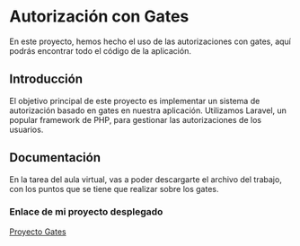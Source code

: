 # Autorización con Gates

En este proyecto, hemos hecho el uso de las autorizaciones con gates, aquí podrás encontrar todo el código de la aplicación.

## Introducción

El objetivo principal de este proyecto es implementar un sistema de autorización basado en gates en nuestra aplicación. Utilizamos Laravel, un popular framework de PHP, para gestionar las autorizaciones de los usuarios.

## Documentación

En la tarea del aula virtual, vas a poder descargarte el archivo del trabajo, con los puntos que se tiene que realizar sobre los gates.

### Enlace de mi proyecto desplegado 
[Proyecto Gates](http://fgonzalez_form.randion.es)